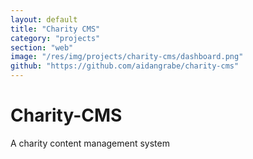 ```yaml
---
layout: default
title: "Charity CMS"
category: "projects"
section: "web"
image: "/res/img/projects/charity-cms/dashboard.png"
github: "https://github.com/aidangrabe/charity-cms"
---
```


# Charity-CMS
A charity content management system
